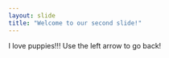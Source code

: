 ```yaml
---
layout: slide
title: "Welcome to our second slide!"
---
```

I love puppies!!!
Use the left arrow to go back!
